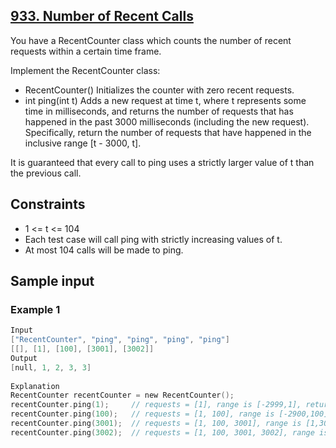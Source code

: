 ## [933. Number of Recent Calls](https://leetcode.com/problems/number-of-recent-calls/)
 You have a RecentCounter class which counts the number of recent requests within a certain time frame.

 Implement the RecentCounter class:

 - RecentCounter() Initializes the counter with zero recent requests.
 - int ping(int t) Adds a new request at time t, where t represents some time in milliseconds, and returns the number of requests that has happened in the past 3000 milliseconds (including the new request). Specifically, return the number of requests that have happened in the inclusive range [t - 3000, t].
 
 It is guaranteed that every call to ping uses a strictly larger value of t than the previous call.

## Constraints
 - 1 <= t <= 104
 - Each test case will call ping with strictly increasing values of t.
 - At most 104 calls will be made to ping.

 ## Sample input
 ### Example 1
 ```c
 Input
 ["RecentCounter", "ping", "ping", "ping", "ping"]
 [[], [1], [100], [3001], [3002]]
 Output
 [null, 1, 2, 3, 3]
  
 Explanation
 RecentCounter recentCounter = new RecentCounter();
 recentCounter.ping(1);     // requests = [1], range is [-2999,1], return 1
 recentCounter.ping(100);   // requests = [1, 100], range is [-2900,100], return 2
 recentCounter.ping(3001);  // requests = [1, 100, 3001], range is [1,3001], return 3
 recentCounter.ping(3002);  // requests = [1, 100, 3001, 3002], range is [2,3002], return 3
 ```